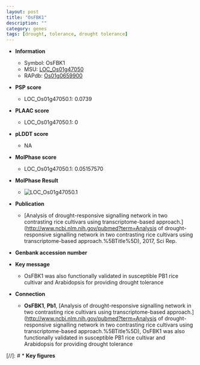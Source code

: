 ```yaml
---
layout: post
title: "OsFBK1"
description: ""
category: genes
tags: [drought, tolerance, drought tolerance]
---
```


* **Information**  
    + Symbol: OsFBK1  
    + MSU: [LOC_Os01g47050](http://rice.plantbiology.msu.edu/cgi-bin/ORF_infopage.cgi?orf=LOC_Os01g47050)  
    + RAPdb: [Os01g0659900](http://rapdb.dna.affrc.go.jp/viewer/gbrowse_details/irgsp1?name=Os01g0659900)  

* **PSP score**  
    + LOC_Os01g47050.1: 0.0739 

* **PLAAC score**  
    + LOC_Os01g47050.1: 0 

* **pLDDT score**
    + NA


* **MolPhase score**
    + LOC_Os01g47050.1: 0.05157570

* **MolPhase Result**
    + ![LOC_Os01g47050.1](https://304243504.github.io/Pictures/LOC_Os01g/LOC_Os01g47050.1.png)

* **Publication**  
    + [Analysis of drought-responsive signalling network in two contrasting rice cultivars using transcriptome-based approach.](http://www.ncbi.nlm.nih.gov/pubmed?term=Analysis of drought-responsive signalling network in two contrasting rice cultivars using transcriptome-based approach.%5BTitle%5D), 2017, Sci Rep.

* **Genbank accession number**  

* **Key message**  
    + OsFBK1 was also functionally validated in susceptible PB1 rice cultivar and Arabidopsis for providing drought tolerance

* **Connection**  
    + __OsFBK1__, __Pb1__, [Analysis of drought-responsive signalling network in two contrasting rice cultivars using transcriptome-based approach.](http://www.ncbi.nlm.nih.gov/pubmed?term=Analysis of drought-responsive signalling network in two contrasting rice cultivars using transcriptome-based approach.%5BTitle%5D), OsFBK1 was also functionally validated in susceptible PB1 rice cultivar and Arabidopsis for providing drought tolerance

[//]: # * **Key figures**  


